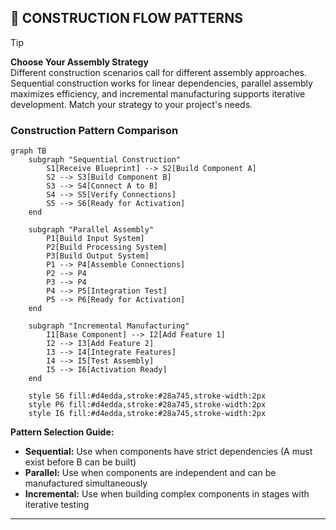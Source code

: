 ## 🔄 CONSTRUCTION FLOW PATTERNS

> [!TIP]
> **Choose Your Assembly Strategy**  
> Different construction scenarios call for different assembly approaches. Sequential construction works for linear dependencies, parallel assembly maximizes efficiency, and incremental manufacturing supports iterative development. Match your strategy to your project's needs.

### Construction Pattern Comparison

```mermaid
graph TB
    subgraph "Sequential Construction"
        S1[Receive Blueprint] --> S2[Build Component A]
        S2 --> S3[Build Component B]
        S3 --> S4[Connect A to B]
        S4 --> S5[Verify Connections]
        S5 --> S6[Ready for Activation]
    end
    
    subgraph "Parallel Assembly"
        P1[Build Input System]
        P2[Build Processing System]
        P3[Build Output System]
        P1 --> P4[Assemble Connections]
        P2 --> P4
        P3 --> P4
        P4 --> P5[Integration Test]
        P5 --> P6[Ready for Activation]
    end
    
    subgraph "Incremental Manufacturing"
        I1[Base Component] --> I2[Add Feature 1]
        I2 --> I3[Add Feature 2]
        I3 --> I4[Integrate Features]
        I4 --> I5[Test Assembly]
        I5 --> I6[Activation Ready]
    end
    
    style S6 fill:#d4edda,stroke:#28a745,stroke-width:2px
    style P6 fill:#d4edda,stroke:#28a745,stroke-width:2px
    style I6 fill:#d4edda,stroke:#28a745,stroke-width:2px
```

**Pattern Selection Guide:**
- **Sequential:** Use when components have strict dependencies (A must exist before B can be built)
- **Parallel:** Use when components are independent and can be manufactured simultaneously
- **Incremental:** Use when building complex components in stages with iterative testing

---

